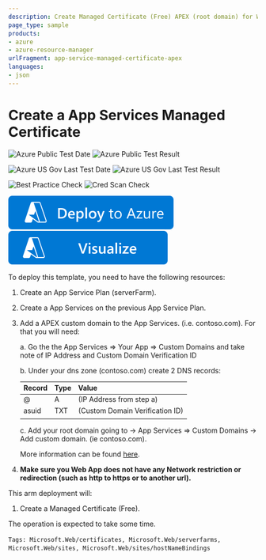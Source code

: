 ```yaml
---
description: Create Managed Certificate (Free) APEX (root domain) for WebApp
page_type: sample
products:
- azure
- azure-resource-manager
urlFragment: app-service-managed-certificate-apex
languages:
- json
---
```

# Create a App Services Managed Certificate

![Azure Public Test Date](https://azurequickstartsservice.blob.core.windows.net/badges/quickstarts/microsoft.web/app-service-managed-certificate-apex/PublicLastTestDate.svg)
![Azure Public Test Result](https://azurequickstartsservice.blob.core.windows.net/badges/quickstarts/microsoft.web/app-service-managed-certificate-apex/PublicDeployment.svg)

![Azure US Gov Last Test Date](https://azurequickstartsservice.blob.core.windows.net/badges/quickstarts/microsoft.web/app-service-managed-certificate-apex/FairfaxLastTestDate.svg)
![Azure US Gov Last Test Result](https://azurequickstartsservice.blob.core.windows.net/badges/quickstarts/microsoft.web/app-service-managed-certificate-apex/FairfaxDeployment.svg)

![Best Practice Check](https://azurequickstartsservice.blob.core.windows.net/badges/quickstarts/microsoft.web/app-service-managed-certificate-apex/BestPracticeResult.svg)
![Cred Scan Check](https://azurequickstartsservice.blob.core.windows.net/badges/quickstarts/microsoft.web/app-service-managed-certificate-apex/CredScanResult.svg)

[![Deploy To Azure](https://raw.githubusercontent.com/Azure/azure-quickstart-templates/master/1-CONTRIBUTION-GUIDE/images/deploytoazure.svg?sanitize=true)](https://portal.azure.com/#create/Microsoft.Template/uri/https%3A%2F%2Fraw.githubusercontent.com%2FAzure%2Fazure-quickstart-templates%2Fmaster%2Fquickstarts%2Fmicrosoft.web%2Fapp-service-managed-certificate-apex%2Fazuredeploy.json) [![Visualize](https://raw.githubusercontent.com/Azure/azure-quickstart-templates/master/1-CONTRIBUTION-GUIDE/images/visualizebutton.svg?sanitize=true)](http://armviz.io/#/?load=https%3A%2F%2Fraw.githubusercontent.com%2FAzure%2Fazure-quickstart-templates%2Fmaster%2Fquickstarts%2Fmicrosoft.web%2Fapp-service-managed-certificate-apex%2Fazuredeploy.json)

To deploy this template, you need to have the following resources:

1. Create an App Service Plan (serverFarm).
2. Create a App Services on the previous App Service Plan.
3. Add a APEX custom domain to the App Services. (i.e. contoso.com).  For that you will need:

    a. Go the the App Services => Your App => Custom Domains and take note of IP Address and Custom Domain Verification ID

    b. Under your dns zone (contoso.com) create 2 DNS records:

    | Record | Type | Value                           |
    | -------| ---- | ------------------------------- |
    | @      |   A  |  (IP Address from step a)       |
    | asuid  | TXT  |  (Custom Domain Verification ID)|
    |        |      |                                 |

    c. Add your root domain going to -> App Services => Custom Domains -> Add custom domain. (ie contoso.com).

    More information can be found [here](https://learn.microsoft.com/azure/app-service/app-service-web-tutorial-custom-domain?tabs=cname).

4. **Make sure you Web App does not have any Network restriction or redirection (such as http to https or to another url).**

This arm deployment will:

1. Create a Managed Certificate (Free).

The operation is expected to take some time.

`Tags: Microsoft.Web/certificates, Microsoft.Web/serverfarms, Microsoft.Web/sites, Microsoft.Web/sites/hostNameBindings`
